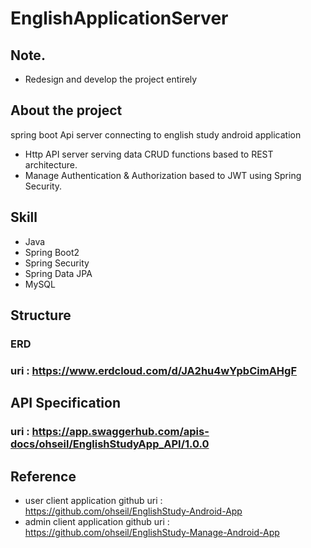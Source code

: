 # EnglishApplicationServer         
            
               
## Note.   
- Redesign and develop the project entirely   
## About the project  
spring boot Api server connecting to english study android application   
- Http API server serving data CRUD functions based to REST architecture.
- Manage Authentication & Authorization based to JWT using Spring Security.   
## Skill   
- Java
- Spring Boot2
- Spring Security
- Spring Data JPA
- MySQL   
## Structure   
### ERD   
### uri : https://www.erdcloud.com/d/JA2hu4wYpbCimAHgF




## API Specification   
### uri : https://app.swaggerhub.com/apis-docs/ohseil/EnglishStudyApp_API/1.0.0   


## Reference   
- user client application github uri : https://github.com/ohseil/EnglishStudy-Android-App      
- admin client application github uri : https://github.com/ohseil/EnglishStudy-Manage-Android-App   
